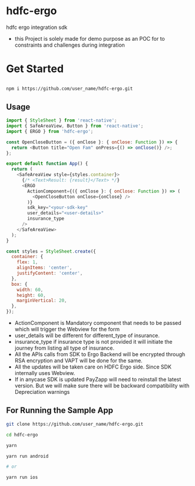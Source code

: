 # hdfc-ergo

hdfc ergo integration sdk

- this Project is solely made for demo purpose as an POC for to constraints and challenges during integration

# Get Started

##

```sh
npm i https://github.com/user_name/hdfc-ergo.git
```

## Usage

```js
import { StyleSheet } from 'react-native';
import { SafeAreaView, Button } from 'react-native';
import { ERGO } from 'hdfc-ergo';

const OpenCloseButton = ({ onClose }: { onClose: Function }) => {
  return <Button title="Open Fam" onPress={() => onClose()} />;
};

export default function App() {
  return (
    <SafeAreaView style={styles.container}>
      {/* <Text>Result: {result}</Text> */}
      <ERGO
        ActionComponent={({ onClose }: { onClose: Function }) => (
          <OpenCloseButton onClose={onClose} />
        )}
        sdk_key="<your-sdk-key"
        user_details="<user-details>"
        insurance_type
      />
    </SafeAreaView>
  );
}

const styles = StyleSheet.create({
  container: {
    flex: 1,
    alignItems: 'center',
    justifyContent: 'center',
  },
  box: {
    width: 60,
    height: 60,
    marginVertical: 20,
  },
});
```

- ActionComponent is Mandatory component that needs to be passed which will trigger the Webview for the form
- user_details will be different for different_type of insurance.
- insurance_type if insurance type is not provided it will initiate the journey from listing all type of insurance.
- All the APIs calls from SDK to Ergo Backend will be encrypted through RSA encryption and VAPT will be done for the same.
- All the updates will be taken care on HDFC Ergo side. Since SDK internally uses Webview.
- If in anycase SDK is updated PayZapp will need to reinstall the latest version. But we will make sure there will be backward compatibility with Depreciation warnings

## For Running the Sample App

```sh
git clone https://github.com/user_name/hdfc-ergo.git

cd hdfc-ergo

yarn

yarn run android

# or

yarn run ios

```
